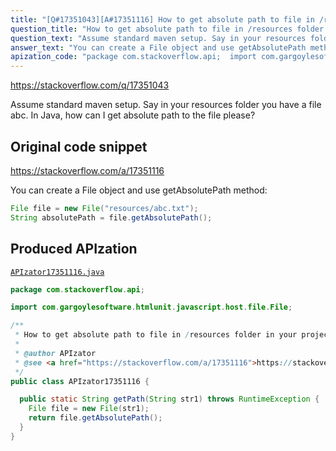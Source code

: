 ```yaml
---
title: "[Q#17351043][A#17351116] How to get absolute path to file in /resources folder in your project"
question_title: "How to get absolute path to file in /resources folder in your project"
question_text: "Assume standard maven setup. Say in your resources folder you have a file abc. In Java, how can I get absolute path to the file please?"
answer_text: "You can create a File object and use getAbsolutePath method:"
apization_code: "package com.stackoverflow.api;  import com.gargoylesoftware.htmlunit.javascript.host.file.File;  /**  * How to get absolute path to file in /resources folder in your project  *  * @author APIzator  * @see <a href=\"https://stackoverflow.com/a/17351116\">https://stackoverflow.com/a/17351116</a>  */ public class APIzator17351116 {    public static String getPath(String str1) throws RuntimeException {     File file = new File(str1);     return file.getAbsolutePath();   } }"
---
```


https://stackoverflow.com/q/17351043

Assume standard maven setup.
Say in your resources folder you have a file abc.
In Java, how can I get absolute path to the file please?



## Original code snippet

https://stackoverflow.com/a/17351116

You can create a File object and use getAbsolutePath method:

```java
File file = new File("resources/abc.txt");
String absolutePath = file.getAbsolutePath();
```

## Produced APIzation

[`APIzator17351116.java`](https://github.com/pasqualesalza/apization-temp-data/raw/master/apizations/java/APIzator17351116.java)

```java
package com.stackoverflow.api;

import com.gargoylesoftware.htmlunit.javascript.host.file.File;

/**
 * How to get absolute path to file in /resources folder in your project
 *
 * @author APIzator
 * @see <a href="https://stackoverflow.com/a/17351116">https://stackoverflow.com/a/17351116</a>
 */
public class APIzator17351116 {

  public static String getPath(String str1) throws RuntimeException {
    File file = new File(str1);
    return file.getAbsolutePath();
  }
}

```